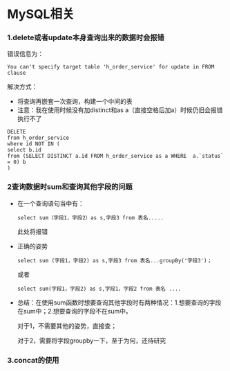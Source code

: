 # MySQL相关

### 1.delete或者update本身查询出来的数据时会报错

错误信息为：

```mysql
You can't specify target table 'h_order_service' for update in FROM clause
```

解决方式：

* 将查询再嵌套一次查询，构建一个中间的表
* 注意：我在使用时候没有加distinct和as a（直接空格后加a）时候仍旧会报错执行不了

```mysql
DELETE
from h_order_service 
where id NOT IN (
select b.id
from (SELECT DISTINCT a.id FROM h_order_service as a WHERE  a.`status` = 0) b
)
```

### 2查询数据时sum和查询其他字段的问题

* 在一个查询语句当中有：

  ```mysql
  select sum（字段1，字段2）as s,字段3 from 表名.....
  ```

  此处将报错

* 正确的姿势

  ```mysql
  select sum (字段1，字段2) as s,字段3 from 表名...groupBy('字段3')；
  ```

  或者

  ```mysql
  select sum(字段1，字段2) as s,字段1，字段2 from 表名 ....
  ```

* 总结：在使用sum函数时想要查询其他字段时有两种情况：1.想要查询的字段在sum中；2.想要查询的字段不在sum中。

  对于1，不需要其他的姿势，直接查；

  对于2，需要将字段groupby一下，至于为何，还待研究

### 3.concat的使用


